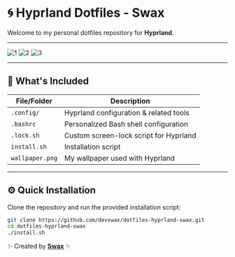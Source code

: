 # 🌀 **Hyprland Dotfiles - Swax**

Welcome to my personal dotfiles repository for **Hyprland**.

---
![1](https://github.com/user-attachments/assets/b522fd46-974b-4257-a37c-0c46cf9e8036)
![2](https://github.com/user-attachments/assets/0073daa5-0fc1-4a92-9513-a29291e61c9a)
![3](https://github.com/user-attachments/assets/c2976012-3097-40a4-b956-2ce4f16fe608)

---

## 📂 **What's Included**

| File/Folder       | Description                                 |
|-------------------|---------------------------------------------|
| `.config/`        | Hyprland configuration & related tools       |
| `.bashrc`         | Personalized Bash shell configuration        |
| `.lock.sh`        | Custom screen-lock script for Hyprland       |
| `install.sh`      | Installation script       |
| `wallpaper.png`   | My wallpaper used with Hyprland         |

---

## ⚙️ **Quick Installation**

Clone the repository and run the provided installation script:

```bash
git clone https://github.com/devswax/dotfiles-hyprland-swax.git
cd dotfiles-hyprland-swax
./install.sh
```

✨ Created by [**Swax**](https://github.com/devswax) ✨
